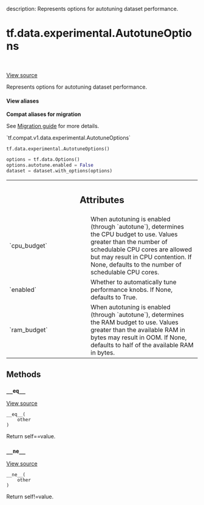 description: Represents options for autotuning dataset performance.

<div itemscope itemtype="http://developers.google.com/ReferenceObject">
<meta itemprop="name" content="tf.data.experimental.AutotuneOptions" />
<meta itemprop="path" content="Stable" />
<meta itemprop="property" content="__eq__"/>
<meta itemprop="property" content="__init__"/>
<meta itemprop="property" content="__ne__"/>
</div>

# tf.data.experimental.AutotuneOptions

<!-- Insert buttons and diff -->

<table class="tfo-notebook-buttons tfo-api nocontent" align="left">

</table>

<a target="_blank" href="/code/stable/tensorflow/python/data/ops/options.py">View source</a>



Represents options for autotuning dataset performance.

<section class="expandable">
  <h4 class="showalways">View aliases</h4>
  <p>
<b>Compat aliases for migration</b>
<p>See
<a href="https://www.tensorflow.org/guide/migrate">Migration guide</a> for
more details.</p>
<p>`tf.compat.v1.data.experimental.AutotuneOptions`</p>
</p>
</section>

<pre class="devsite-click-to-copy prettyprint lang-py tfo-signature-link">
<code>tf.data.experimental.AutotuneOptions()
</code></pre>



<!-- Placeholder for "Used in" -->

```python
options = tf.data.Options()
options.autotune.enabled = False
dataset = dataset.with_options(options)
```



<!-- Tabular view -->
 <table class="responsive fixed orange">
<colgroup><col width="214px"><col></colgroup>
<tr><th colspan="2"><h2 class="add-link">Attributes</h2></th></tr>

<tr>
<td>
`cpu_budget`
</td>
<td>
When autotuning is enabled (through `autotune`), determines the CPU budget to use. Values greater than the number of schedulable CPU cores are allowed but may result in CPU contention. If None, defaults to the number of schedulable CPU cores.
</td>
</tr><tr>
<td>
`enabled`
</td>
<td>
Whether to automatically tune performance knobs. If None, defaults to True.
</td>
</tr><tr>
<td>
`ram_budget`
</td>
<td>
When autotuning is enabled (through `autotune`), determines the RAM budget to use. Values greater than the available RAM in bytes may result in OOM. If None, defaults to half of the available RAM in bytes.
</td>
</tr>
</table>



## Methods

<h3 id="__eq__"><code>__eq__</code></h3>

<a target="_blank" href="/code/stable/tensorflow/python/data/util/options.py">View source</a>

<pre class="devsite-click-to-copy prettyprint lang-py tfo-signature-link">
<code>__eq__(
    other
)
</code></pre>

Return self==value.


<h3 id="__ne__"><code>__ne__</code></h3>

<a target="_blank" href="/code/stable/tensorflow/python/data/util/options.py">View source</a>

<pre class="devsite-click-to-copy prettyprint lang-py tfo-signature-link">
<code>__ne__(
    other
)
</code></pre>

Return self!=value.




